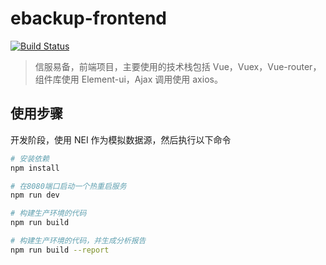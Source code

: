 # ebackup-frontend

[![Build Status](https://travis-ci.com/chenzhq/EBackup.svg)](https://travis-ci.com/chenzhq/EBackup)

> 信服易备，前端项目，主要使用的技术栈包括 Vue，Vuex，Vue-router，组件库使用 Element-ui，Ajax 调用使用 axios。

## 使用步骤

开发阶段，使用 NEI 作为模拟数据源，然后执行以下命令

```bash
# 安装依赖
npm install

# 在8080端口启动一个热重启服务
npm run dev

# 构建生产环境的代码
npm run build

# 构建生产环境的代码，并生成分析报告
npm run build --report
```
